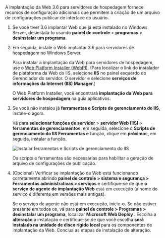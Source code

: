 A implantação da Web 3.6 para servidores de hospedagem fornece recursos de configuração adicionais que permitem a criação de um arquivo de configurações publicar de interface do usuário.

1. Se você tiver 3.6 implantar Web que já está instalado no Windows Server, desinstalá-lo usando **painel de controle** > **programas** > **desinstalar um programa**.

1. Em seguida, instale o Web implantar 3.6 para servidores de hospedagem no Windows Server.

    Para instalar a implantação da Web para servidores de hospedagem, use o [Web Platform Installer (WebPI)](https://www.microsoft.com/web/downloads/platform.aspx). (Para localizar o link do instalador de plataforma da Web do IIS, selecione **IIS** no painel esquerdo do Gerenciador do servidor. O servidor e selecione **serviços de informações da Internet (IIS) Manager**.)

    O Web Platform Installer, você encontrará **implantação da Web para servidores de hospedagem** na guia aplicativos.

1. Se você não instalou já **ferramentas e Scripts de gerenciamento do IIS**, instale-o agora.

    Vá para **selecionar funções de servidor** > **servidor Web (IIS)** > **ferramentas de gerenciamento**e, em seguida, selecione o **Scripts de gerenciamento do IIS Ferramentas e** função, clique em **próximo**e, em seguida, instalar a função.

    ![Instalar ferramentas e Scripts de gerenciamento do IIS](../../deployment/media/tutorial-iis-management-scripts-and-tools.png)

    Os scripts e ferramentas são necessárias para habilitar a geração de arquivo de configurações de publicação.

1. (Opcional) Verificar se implantação da Web está funcionando corretamente abrindo **painel de controle > sistema e segurança > Ferramentas administrativas > serviços** e certifique-se de que **o serviço de agente de implantação Web** está em execução (a nome do serviço é diferente em versões mais antigas).

    Se o serviço de agente não está em execução, inicie-o. Se não estiver presente em todos os, vá para **painel de controle > Programas > desinstalar um programa**, localizar **Microsoft Web Deploy <version>** . Escolha a **alteração** a instalação e certifique-se de que você escolha **será instalado na unidade de disco rígido local** para os componentes de implantação da Web. Conclua as etapas de instalação de alteração.